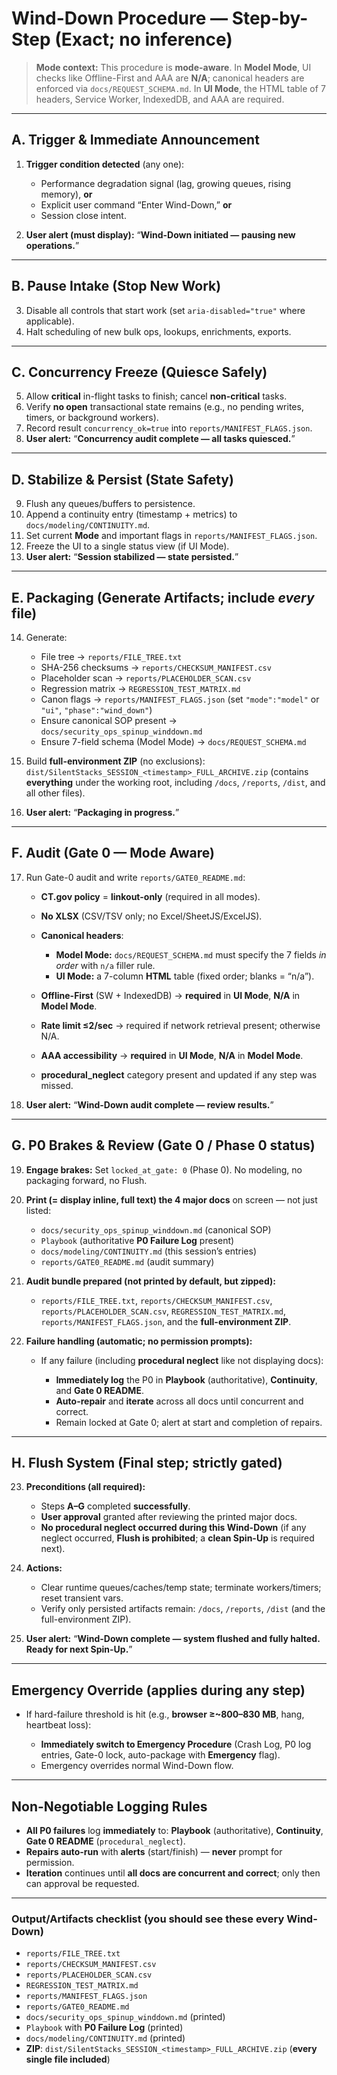 # Wind-Down Procedure — Step-by-Step (Exact; no inference)

> **Mode context:** This procedure is **mode-aware**. In **Model Mode**, UI checks like Offline-First and AAA are **N/A**; canonical headers are enforced via `docs/REQUEST_SCHEMA.md`. In **UI Mode**, the HTML table of 7 headers, Service Worker, IndexedDB, and AAA are required.

---

## A. Trigger & Immediate Announcement

1. **Trigger condition detected** (any one):

   * Performance degradation signal (lag, growing queues, rising memory), **or**
   * Explicit user command “Enter Wind-Down,” **or**
   * Session close intent.
2. **User alert (must display):**
   “**Wind-Down initiated — pausing new operations.**”

---

## B. Pause Intake (Stop New Work)

3. Disable all controls that start work (set `aria-disabled="true"` where applicable).
4. Halt scheduling of new bulk ops, lookups, enrichments, exports.

---

## C. Concurrency Freeze (Quiesce Safely)

5. Allow **critical** in-flight tasks to finish; cancel **non-critical** tasks.
6. Verify **no open** transactional state remains (e.g., no pending writes, timers, or background workers).
7. Record result `concurrency_ok=true` into `reports/MANIFEST_FLAGS.json`.
8. **User alert:** “**Concurrency audit complete — all tasks quiesced.**”

---

## D. Stabilize & Persist (State Safety)

9. Flush any queues/buffers to persistence.
10. Append a continuity entry (timestamp + metrics) to `docs/modeling/CONTINUITY.md`.
11. Set current **Mode** and important flags in `reports/MANIFEST_FLAGS.json`.
12. Freeze the UI to a single status view (if UI Mode).
13. **User alert:** “**Session stabilized — state persisted.**”

---

## E. Packaging (Generate Artifacts; **include *every* file**)

14. Generate:

    * File tree → `reports/FILE_TREE.txt`
    * SHA-256 checksums → `reports/CHECKSUM_MANIFEST.csv`
    * Placeholder scan → `reports/PLACEHOLDER_SCAN.csv`
    * Regression matrix → `REGRESSION_TEST_MATRIX.md`
    * Canon flags → `reports/MANIFEST_FLAGS.json` (set `"mode":"model"` or `"ui"`, `"phase":"wind_down"`)
    * Ensure canonical SOP present → `docs/security_ops_spinup_winddown.md`
    * Ensure 7-field schema (Model Mode) → `docs/REQUEST_SCHEMA.md`
15. Build **full-environment ZIP** (no exclusions):
    `dist/SilentStacks_SESSION_<timestamp>_FULL_ARCHIVE.zip` (contains **everything** under the working root, including `/docs`, `/reports`, `/dist`, and all other files).
16. **User alert:** “**Packaging in progress.**”

---

## F. Audit (Gate 0 — Mode Aware)

17. Run Gate-0 audit and write `reports/GATE0_README.md`:

    * **CT.gov policy** = **linkout-only** (required in all modes).
    * **No XLSX** (CSV/TSV only; no Excel/SheetJS/ExcelJS).
    * **Canonical headers**:

      * **Model Mode:** `docs/REQUEST_SCHEMA.md` must specify the 7 fields *in order* with `n/a` filler rule.
      * **UI Mode:** a 7-column **HTML** table (fixed order; blanks = “n/a”).
    * **Offline-First** (SW + IndexedDB) → **required** in **UI Mode**, **N/A** in **Model Mode**.
    * **Rate limit ≤2/sec** → required if network retrieval present; otherwise N/A.
    * **AAA accessibility** → **required** in **UI Mode**, **N/A** in **Model Mode**.
    * **procedural\_neglect** category present and updated if any step was missed.
18. **User alert:** “**Wind-Down audit complete — review results.**”

---

## G. P0 Brakes & Review (**Gate 0 / Phase 0 status**)

19. **Engage brakes:** Set `locked_at_gate: 0` (Phase 0). No modeling, no packaging forward, no Flush.
20. **Print (= display inline, full text) the 4 major docs** on screen — not just listed:

    * `docs/security_ops_spinup_winddown.md` (canonical SOP)
    * `Playbook` (authoritative **P0 Failure Log** present)
    * `docs/modeling/CONTINUITY.md` (this session’s entries)
    * `reports/GATE0_README.md` (audit summary)
21. **Audit bundle prepared (not printed by default, but zipped):**

    * `reports/FILE_TREE.txt`, `reports/CHECKSUM_MANIFEST.csv`, `reports/PLACEHOLDER_SCAN.csv`,
      `REGRESSION_TEST_MATRIX.md`, `reports/MANIFEST_FLAGS.json`, and the **full-environment ZIP**.
22. **Failure handling (automatic; no permission prompts):**

    * If any failure (including **procedural neglect** like not displaying docs):

      * **Immediately log** the P0 in **Playbook** (authoritative), **Continuity**, and **Gate 0 README**.
      * **Auto-repair** and **iterate** across all docs until concurrent and correct.
      * Remain locked at Gate 0; alert at start and completion of repairs.

---

## H. Flush System (**Final step; strictly gated**)

23. **Preconditions (all required):**

    * Steps **A–G** completed **successfully**.
    * **User approval** granted after reviewing the printed major docs.
    * **No procedural neglect occurred during this Wind-Down** (if any neglect occurred, **Flush is prohibited**; a **clean Spin-Up** is required next).
24. **Actions:**

    * Clear runtime queues/caches/temp state; terminate workers/timers; reset transient vars.
    * Verify only persisted artifacts remain: `/docs`, `/reports`, `/dist` (and the full-environment ZIP).
25. **User alert:** “**Wind-Down complete — system flushed and fully halted. Ready for next Spin-Up.**”

---

## Emergency Override (applies during any step)

* If hard-failure threshold is hit (e.g., **browser ≥\~800–830 MB**, hang, heartbeat loss):

  * **Immediately switch to Emergency Procedure** (Crash Log, P0 log entries, Gate-0 lock, auto-package with **Emergency** flag).
  * Emergency overrides normal Wind-Down flow.

---

## Non-Negotiable Logging Rules

* **All P0 failures** log **immediately** to: **Playbook** (authoritative), **Continuity**, **Gate 0 README** (`procedural_neglect`).
* **Repairs auto-run** with **alerts** (start/finish) — **never** prompt for permission.
* **Iteration** continues until **all docs are concurrent and correct**; only then can approval be requested.

---

### Output/Artifacts checklist (you should see these every Wind-Down)

* `reports/FILE_TREE.txt`
* `reports/CHECKSUM_MANIFEST.csv`
* `reports/PLACEHOLDER_SCAN.csv`
* `REGRESSION_TEST_MATRIX.md`
* `reports/MANIFEST_FLAGS.json`
* `reports/GATE0_README.md`
* `docs/security_ops_spinup_winddown.md` (printed)
* `Playbook` with **P0 Failure Log** (printed)
* `docs/modeling/CONTINUITY.md` (printed)
* **ZIP**: `dist/SilentStacks_SESSION_<timestamp>_FULL_ARCHIVE.zip` (**every single file included**)
